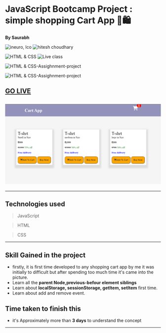 
# JavaScript Bootcamp Project : simple shopping Cart App 🛒🛍️

**By Saurabh**

![ineuro, lco](https://img.shields.io/badge/iNeuron-LCO-green)
![hitesh choudhary](https://img.shields.io/badge/Hitesh--Choudhary-Full--stack--JS--bootcamp-red)

![HTML & CSS](https://img.shields.io/badge/HTML-CSS-orange)
![Live class](https://img.shields.io/badge/LIVE--CLASS-PROJECT--lightgrey)

![HTML & CSS-Assighnment-project](https://img.shields.io/badge/HTML--CSS--Javascript-red)

![HTML & CSS-Assighnment-project](https://img.shields.io/badge/Responsive-Ineuron--Assignment-blue)

## [GO LIVE]()

## ![image](./Images/Screenshot%202022-11-19%20215429.png)

---

## Technologies used

> JavaScript

> HTML

> CSS
---
## **Skill Gained in the project**
- firstly, it is first time developed to any shopping cart app by me it was initially to difficult but after spending too much time it's came into the picture.
- Learn all the **parent Node,previous-befour element siblings**
- Learn about **localStorage, sessionStorage, getItem, setItem** first time.
- Learn about add and remove event.

## **Time taken to finish this**

- it's Approximately more than **3 days** to understand the concept

---